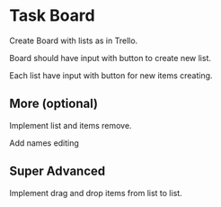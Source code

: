 Task Board
===

Create Board with lists as in Trello.

Board should have input with button to create new list.

Each list have input with button for new items creating.


More (optional)
---

Implement list and items remove.

Add names editing


Super Advanced
---

Implement drag and drop items from list to list.

